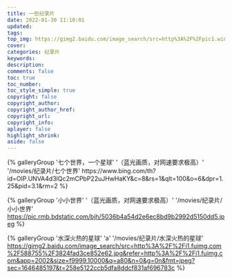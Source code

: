 ```yaml
---
title: 一些纪录片
date: 2022-01-30 11:10:01
updated:
tags: 
top_img: https://gimg2.baidu.com/image_search/src=http%3A%2F%2Fpic1.win4000.com%2Fwallpaper%2F2019-12-30%2F5e09a5c1d17b5.jpg&refer=http%3A%2F%2Fpic1.win4000.com&app=2002&size=f9999,10000&q=a80&n=0&g=0n&fmt=jpeg?sec=1646137990&t=08d269537388d58f02a1787a641a18e8
cover: 
categories: 纪录片
keywords:
description:
comments: false
toc: true
toc_number:
toc_style_simple: true
copyright: false
copyright_author:
copyright_author_href:
copyright_url:
copyright_info:
aplayer: false
highlight_shrink:
aside: false
---
```


<div class="gallery-group-main">
<!-- 七个世界，一个星球 -->
{% galleryGroup '七个世界，一个星球' '（蓝光画质，对网速要求极高）' '/movies/纪录片/七个世界' https://www.bing.com/th?id=OIP.UNVA4d3lQc2mCPbP22uJHwHaKY&c=8&rs=1&qlt=100&o=6&dpr=1.25&pid=3.1&rm=2 %}

{% galleryGroup '小小世界' '（蓝光画质，对网速要求极高）' '/movies/纪录片/小小世界' https://pic.rmb.bdstatic.com/bjh/5036b4a54d2e6ec8bd9b2992d5150dd5.jpeg %}

{% galleryGroup '水深火热的星球' 'a' '/movies/纪录片/水深火热的星球' https://gimg2.baidu.com/image_search/src=http%3A%2F%2Fi1.fuimg.com%2F588755%2F3824fad3ce852e62.jpg&refer=http%3A%2F%2Fi1.fuimg.com&app=2002&size=f9999,10000&q=a80&n=0&g=0n&fmt=jpeg?sec=1646485197&t=258e5122ccb5dfa8ddcf831af696783c %}
</div>